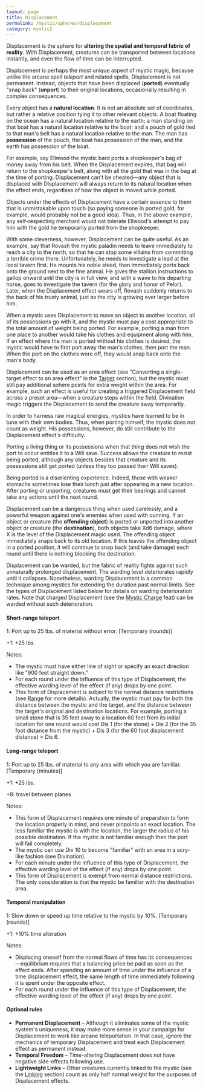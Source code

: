 ```yaml
---
layout: page
title: Displacement
permalink: /mystic/spheres/displacement
category: mystic2
---
```

Displacement is the sphere for **altering the spatial and temporal
fabric of reality**. With Displacement, creatures can be transported
between locations instantly, and even the flow of time can be
interrupted.

Displacement is perhaps the most unique aspect of mystic magic, because
unlike the arcane spell *teleport* and related spells, Displacement is
not permanent. Instead, objects that have been displaced (**ported**)
eventually "snap back" (**unport**) to their original locations,
occasionally resulting in complex consequences.

Every object has a **natural location**. It is not an absolute set of
coordinates, but rather a relative position tying it to other relevant
objects. A boat floating on the ocean has a natural location relative to
the earth; a man standing on that boat has a natural location relative
to the boat; and a pouch of gold tied to that man's belt has a natural
location relative to the man. The man has **possession** of the pouch,
the boat has possession of the man, and the earth has possession of the
boat.

For example, say Ellwood the mystic bard ports a shopkeeper's bag of
money away from his belt. When the Displacement expires, that bag will
return to the shopkeeper's belt, along with all the gold that was in the
bag at the time of porting. Displacement can't be cheated—any object
that is displaced with Displacement will always return to its natural
location when the effect ends, regardless of how the object is moved
while ported.

Objects under the effects of Displacement have a certain essence to them
that is unmistakable upon touch (so paying someone in ported gold, for
example, would probably not be a good idea). Thus, in the above example,
any self-respecting merchant would not tolerate Ellwood's attempt to pay
him with the gold he temporarily ported from the shopkeeper.

With some cleverness, however, Displacement can be quite useful. As an
example, say that Rovash the mystic paladin needs to leave immediately
to reach a city to the north, so that he can stop some villains from
committing a terrible crime there. Unfortunately, he needs to
investigate a lead at the local tavern first. He mounts his noble steed,
then immediately ports back onto the ground next to the fine animal. He
gives the stallion instructions to gallop onward until the city is in
full view, and with a wave to his departing horse, goes to investigate
the tavern (for the glory and honor of Pelor). Later, when the
Displacement effect wears off, Rovash suddenly returns to the back of
his trusty animal, just as the city is growing ever larger before him.

When a mystic uses Displacement to move an object to another location,
all of its possessions go with it, and the mystic must pay a cost
appropriate to the total amount of weight being ported. For example,
porting a man from one place to another would take his clothes and
equipment along with him. If an effect where the man is ported without
his clothes is desired, the mystic would have to first port away the
man's clothes, then port the man. When the port on the clothes wore off,
they would snap back onto the man's body.

Displacement can be used as an area effect (see "Converting a
single-target effect to an area effect" in the
[Target](/mystic/components/target) section), but the mystic must still
pay additional sphere points for extra weight within the area. For
example, such an effect is useful for creating a triggered Displacement
field across a preset area—when a creature steps within the field,
Divination magic triggers the Displacement to send the creature away
temporarily.

In order to harness raw magical energies, mystics have learned to be in
tune with their own bodies. Thus, when porting himself, the mystic does
not count as weight. His possessions, however, do still contribute to
the Displacement effect's difficulty.

Porting a living thing or its possessions when that thing does not wish
the port to occur entitles it to a Will save. Success allows the
creature to resist being ported, although any objects besides that
creature and its possessions still get ported (unless they too passed
their Will saves).

Being ported is a disorienting experience. Indeed, those with weaker
stomachs sometimes lose their lunch just after appearing in a new
location. After porting or unporting, creatures must get their bearings
and cannot take any actions until the next round.

Displacement can be a dangerous thing when used carelessly, and a
powerful weapon against one's enemies when used with cunning. If an
object or creature (the **offending object**) is ported or unported into
another object or creature (the **destination**), both objects take Xd6
damage, where X is the level of the Displacement magic used. The
offending object immediately snaps back to its old location. If this
leaves the offending object in a ported position, it will continue to
snap back (and take damage) each round until there is nothing blocking
the destination.

Displacement can be warded, but the fabric of reality fights against
such unnaturally prolonged displacement. The warding level deteriorates
rapidly until it collapses. Nonetheless, warding Displacement is a
common technique among mystics for extending the duration past normal
limits. See the types of Displacement listed below for details on
warding deterioration rates. Note that charged Displacement (see the
[Mystic Charge](/mystic/feats/mystic-charge) feat) can be warded without
such deterioration.

#### Short-range teleport

1: Port up to 25 lbs. of material without error. \[Temporary (rounds)\]

+1: +25 lbs.

Notes:

-   The mystic must have either line of sight or specify an exact
    direction like "900 feet straight down."
-   For each round under the influence of this type of Displacement, the
    effective warding level of the effect (if any) drops by one point.
-   This form of Displacement is subject to the normal distance
    restrictions (see [Range](/mystic/components/range) for
    more details). Actually, the mystic must pay for both the distance
    between the mystic and the target, and the distance between the
    target's original and destination locations. For example, porting a
    small stone that is 35 feet away to a location 60 feet from its
    initial location for one round would cost Dis 1 (for the stone) +
    Dis 2 (for the 35 foot distance from the mystic) + Dis 3 (for the 60
    foot displacement distance) = Dis 6.

#### Long-range teleport

1: Port up to 25 lbs. of material to any area with which you are
familiar. \[Temporary (minutes)\]

+1: +25 lbs.

+8: travel between planes

Notes:

-   This form of Displacement requires one minute of preparation to form
    the location properly in mind, and never pinpoints an
    exact location. The less familiar the mystic is with the location,
    the larger the radius of his possible destination. If the mystic is
    not familiar enough then the port will fail completely.
-   The mystic can use Div 10 to become "familiar" with an area in a
    scry-like fashion (see Divination).
-   For each minute under the influence of this type of Displacement,
    the effective warding level of the effect (if any) drops by
    one point.
-   This form of Displacement is exempt from normal
    distance restrictions. The only consideration is that the mystic be
    familiar with the destination area.

#### Temporal manipulation

1: Slow down or speed up time relative to the mystic by 10%. \[Temporary
(rounds)\]

+1: +10% time alteration

Notes:

-   Displacing oneself from the normal flows of time has its
    consequences—equilibrium requires that a balancing price be paid as
    soon as the effect ends. After spending an amount of time under the
    influence of a time displacement effect, the same length of time
    immediately following it is spent under the opposite effect.
-   For each round under the influence of this type of Displacement, the
    effective warding level of the effect (if any) drops by one point.

#### Optional rules

-   **Permanent Displacement** – Although it eliminates some of the
    mystic system's uniqueness, it may make more sense in your campaign
    for Displacement to work like arcane teleportation. In that case,
    ignore the mechanics of temporary Displacement and treat each
    Displacement effect as permanent instead.
-   **Temporal Freedom** – Time-altering Displacement does not have
    negative side-effects following use.
-   **Lightweight Links** – Other creatures currently linked to the
    mystic (see the [Linking](/mystic/techniques/linking) section) count
    as only half normal weight for the purposes of Displacement effects.
